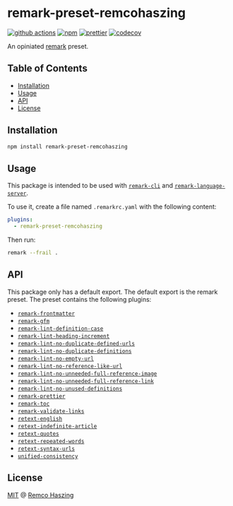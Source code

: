 # remark-preset-remcohaszing

[![github actions](https://github.com/remcohaszing/remark-preset-remcohaszing/actions/workflows/ci.yaml/badge.svg)](https://github.com/remcohaszing/remark-preset-remcohaszing/actions/workflows/ci.yaml)
[![npm](https://img.shields.io/npm/v/remark-preset-remcohaszing)](https://www.npmjs.com/package/remark-preset-remcohaszing)
[![prettier](https://img.shields.io/badge/code_style-prettier-ff69b4.svg)](https://prettier.io)
[![codecov](https://codecov.io/gh/remark-preset-remcohaszing/branch/main/graph/badge.svg)](https://codecov.io/gh/remark-preset-remcohaszing)

An opiniated [remark](https://remark.js.org) preset.

## Table of Contents

- [Installation](#installation)
- [Usage](#usage)
- [API](#api)
- [License](#license)

## Installation

```sh
npm install remark-preset-remcohaszing
```

## Usage

This package is intended to be used with
[`remark-cli`](https://github.com/remarkjs/remark/tree/main/packages/remark-cli) and
[`remark-language-server`](https://github.com/remarkjs/remark-language-server).

To use it, create a file named `.remarkrc.yaml` with the following content:

```yaml
plugins:
  - remark-preset-remcohaszing
```

Then run:

```sh
remark --frail .
```

## API

This package only has a default export. The default export is the remark preset. The preset contains
the following plugins:

- [`remark-frontmatter`](https://github.com/remarkjs/remark-frontmatter)
- [`remark-gfm`](https://github.com/remarkjs/remark-gfm)
- [`remark-lint-definition-case`](https://github.com/remarkjs/remark-lint/tree/HEAD/packages/remark-lint-definition-case)
- [`remark-lint-heading-increment`](https://github.com/remarkjs/remark-lint/tree/HEAD/packages/remark-lint-heading-increment)
- [`remark-lint-no-duplicate-defined-urls`](https://github.com/remarkjs/remark-lint/tree/HEAD/packages/remark-lint-no-duplicate-defined-urls)
- [`remark-lint-no-duplicate-definitions`](https://github.com/remarkjs/remark-lint/tree/HEAD/packages/remark-lint-no-duplicate-definitions)
- [`remark-lint-no-empty-url`](https://github.com/remarkjs/remark-lint/tree/HEAD/packages/remark-lint-no-empty-url)
- [`remark-lint-no-reference-like-url`](https://github.com/remarkjs/remark-lint/tree/HEAD/packages/remark-lint-no-reference-like-url)
- [`remark-lint-no-unneeded-full-reference-image`](https://github.com/remarkjs/remark-lint/tree/HEAD/packages/remark-lint-no-unneeded-full-reference-image)
- [`remark-lint-no-unneeded-full-reference-link`](https://github.com/remarkjs/remark-lint/tree/HEAD/packages/remark-lint-no-unneeded-full-reference-link)
- [`remark-lint-no-unused-definitions`](https://github.com/remarkjs/remark-lint/tree/HEAD/packages/remark-lint-no-unused-definitions)
- [`remark-prettier`](https://github.com/remcohaszing/remark-prettier)
- [`remark-toc`](https://github.com/remarkjs/remark-toc)
- [`remark-validate-links`](https://github.com/remarkjs/remark-validate-links)
- [`retext-english`](https://github.com/retextjs/retext/tree/main/packages/retext-english)
- [`retext-indefinite-article`](https://github.com/retextjs/retext-indefinite-article)
- [`retext-quotes`](https://github.com/retextjs/retext-quotes)
- [`retext-repeated-words`](https://github.com/retextjs/retext-repeated-words)
- [`retext-syntax-urls`](https://github.com/retextjs/retext-syntax-urls)
- [`unified-consistency`](https://github.com/remcohaszing/unified-consistency)

## License

[MIT](LICENSE.md) @ [Remco Haszing](https://github.com/remcohaszing)
